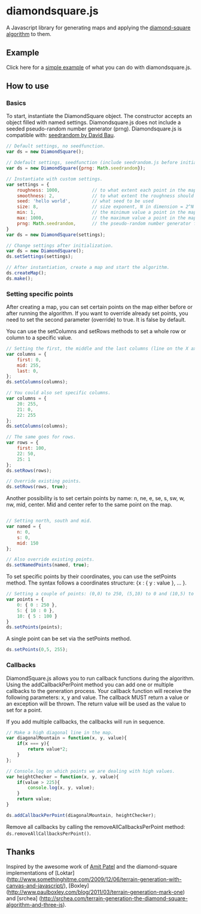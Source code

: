 # diamondsquare.js
A Javascript library for generating maps and applying the [diamond-square algorithm](http://en.wikipedia.org/wiki/Diamond-square_algorithm) to them.

## Example
Click here for a  [simple example](http://www.arothuis.nl/projects/diamondsquare/) of what you can do with diamondsquare.js.

## How to use

### Basics
To start, instantiate the DiamondSquare object. The constructor accepts an object filled with named settings. Diamondsquare.js does not include a seeded pseudo-random number generator (prng). Diamondsquare.js is compatible with: [seedrandom by David Bau](https://github.com/davidbau/seedrandom).

```js
// Default settings, no seedfunction.
var ds = new DiamondSquare();

// Ddefault settings, seedfunction (include seedrandom.js before initializing DiamondSquare).
var ds = new DiamondSquare({prng: Math.seedrandom});

// Instantiate with custom settings.
var settings = {
    roughness: 1000,            // to what extent each point in the map will differ from its neighbor
    smoothness: 2,              // to what extent the roughness should be smoothened
    seed: 'hello world',        // what seed to be used
    size: 8,                    // size exponent, N in dimension = 2^N + 1 (a requirement for the diamond-square algorithm)
    min: 1,                     // the minimum value a point in the map can have 
    max: 1000,                  // the maximum value a point in the map can have
    prng: Math.seedrandom,      // the pseudo-random number generator function to use
}
var ds = new DiamondSquare(settings);

// Change settings after initialization.
var ds = new DiamondSquare();
ds.setSettings(settings);

// After instantiation, create a map and start the algorithm.
ds.createMap();
ds.make();
```
### Setting specific points
After creating a map, you can set certain points on the map either before or after
running the algorithm. If you want to override already set points, you need to set the
second parameter (override) to true. It is false by default.

You can use the setColumns and setRows methods to set 
a whole row or column to a specific value.

```js
// Setting the first, the middle and the last columns (line on the X axis).
var columns = {
    first: 0,
    mid: 255,
    last: 0,
};
ds.setColumns(columns);

// You could also set specific columns.
var columns = {
    20: 255,
    21: 0,
    22: 255
};
ds.setColumns(columns);

// The same goes for rows.
var rows = {
    first: 100,
    22: 50,
    25: 1
};
ds.setRows(rows);

// Override existing points.
ds.setRows(rows, true);
```

Another possibility is to set certain points by name: n, ne, e, se, s, sw, w, nw, mid, center.
Mid and center refer to the same point on the map.
```js

// Setting north, south and mid.
var named = {
    n: 0,
    s: 0,
    mid: 150
};

// Also override existing points.
ds.setNamedPoints(named, true);

```

To set specific points by their coordinates, you can use the setPoints method. 
The syntax follows a coordinates structure: {x : { y : value }, ... }. 

```js
// Setting a couple of points: (0,0) to 250, (5,10) to 0 and (10,5) to 100.
var points = {
    0: { 0 : 250 },
    5: { 10 : 0 },
    10: { 5 : 100 }
}
ds.setPoints(points);
```
A single point can be set via the setPoints method.

```js
ds.setPoints(0,5, 255);
```
### Callbacks
DiamondSquare.js allows you to run callback functions during the algorithm. Using the
addCallbackPerPoint method you can add one or multiple callbacks to the generation process.
Your callback function will receive the following parameters: x, y and value. 
The callback MUST return a value or an exception will be thrown. The return value will
be used as the value to set for a point.

If you add multiple callbacks, the callbacks will run in sequence.

```js
// Make a high diagonal line in the map.
var diagonalMountain = function(x, y, value){
    if(x === y){
        return value*2;
    }
};

// Console.log on which points we are dealing with high values.
var heightChecker = function(x, y, value){
    if(value > 225){
        console.log(x, y, value);
    }
    return value;
}

ds.addCallbackPerPoint(diagonalMountain, heightChecker);

```
Remove all callbacks by calling the removeAllCallbacksPerPoint method: `ds.removeAllCallbacksPerPoint()`.

## Thanks
Inspired by the awesome work of [Amit Patel](http://www.redblobgames.com/) and the diamond-square implementations of [Loktar] (http://www.somethinghitme.com/2009/12/06/terrain-generation-with-canvas-and-javascript/), [Boxley] (http://www.paulboxley.com/blog/2011/03/terrain-generation-mark-one) and [srchea] (http://srchea.com/terrain-generation-the-diamond-square-algorithm-and-three-js).
